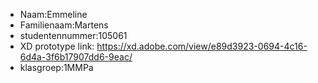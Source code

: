 
- Naam:Emmeline
- Familienaam:Martens
- studentennummer:105061
- XD prototype link: https://xd.adobe.com/view/e89d3923-0694-4c16-6d4a-3f6b17907dd6-9eac/
- klasgroep:1MMPa
